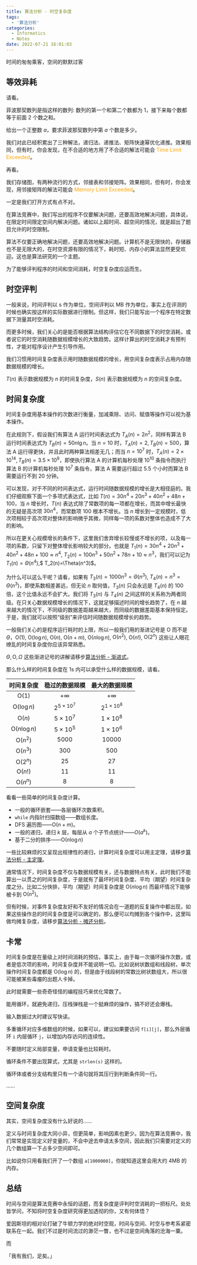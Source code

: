 ```yaml
---
title: 算法分析 - 时空复杂度
tags:
  - '算法分析'
categories:
  - Informatics
  - Notes
date: 2022-07-21 16:01:03
---
```



时间的匆匆乘客，空间的默默过客

<!--more-->

## 等效异耗

请看。

菲波那契数列是指这样的数列: 数列的第一个和第二个数都为 $1$，接下来每个数都等于前面 $2$ 个数之和。

给出一个正整数 $a$，要求菲波那契数列中第 $a$ 个数是多少。

我们对此已经积累出了三种解法，递归法、递推法、矩阵快速幂优化递推。效果相同，但有时，你会发现，在不合适的地方用了不合适的解法可能会 <font style="color:orange"><i class="fa-solid fa-clock"></i> Time Limit Exceeded</font>。

再看。

我们存储图，有两种流行的方式，邻接表和邻接矩阵。效果相同，但有时，你会发现，用邻接矩阵的解法可能会 <font style="color:orange"><i class="fa-solid fa-microchip"></i> Memory Limit Exceeded</font>。

一定是我们打开方式有点不对。

在算法竞赛中，我们写出的程序不仅要解决问题，还要高效地解决问题，具体说，在限定时间限定空间内解决问题。诸如以上超时间、超空间的情况，就是超出了题目允许的时空限制。

算法不仅要正确地解决问题，还要高效地解决问题。计算机不是无限快的，存储器也不是无限大的，在时空资源有限的情况下，耗时短、内存小的算法显然更受欢迎。这也是算法研究的一个主题。

为了能够评判程序的时间和空间消耗，时空复杂度应运而生。

## 时空评判

一般来说，时间评判以 $\mathrm{s}$ 作为单位，空间评判以 $\mathrm{MB}$ 作为单位，事实上在评测的时候也确实按这样的实际数据进行限制。但这样，我们只能写出一个程序在特定数据下测量其时空消耗。

而更多时候，我们关心的是能否根据算法结构评估它在不同数据下的时空消耗，或者说它的时空消耗随数据规模增长的大致趋势。这样计算出的时空消耗才有预判性，才能对程序设计产生引导作用。

我们习惯用时间复杂度表示用时随数据规模的增长，用空间复杂度表示占用内存随数据规模的增长。

$T(n)$ 表示数据规模为 $n$ 的时间复杂度，$S(n)$ 表示数据规模为 $n$ 的空间复杂度。

## 时间复杂度

时间复杂度用基本操作的次数进行衡量，加减乘除、访问、赋值等操作可以视为基本操作。

在此规则下，假设我们有算法 A 运行时间表达式为 $T_A(n)=2n^2$，同样有算法 B 运行时间表达式为 $T_B(n)=50n\lg n$。当 $n=10$ 时，$T_A(n)=2,T_B(n)=500$，算法 A 运行得更快，并且此时两种算法相差无几；而当 $n=10^7$ 时，$T_A(n)=2\times 10^{14},T_B(n)=3.5\times 10^9$，即使执行算法 A 的计算机每秒处理 $10^{10}$ 条指令而执行算法 B 的计算机每秒处理 $10^7$ 条指令，算法 A 需要运行超过 5.5 个小时而算法 B 需要运行不到 20 分钟。

可以发现，对于不同的时间表达式，运行时间随数据规模的增长是大相径庭的。我们仔细观察下面一个多项式表达式，比如 $T(n)=30n^4+20n^3+40n^2+48n+100$，当 $n$ 增长时，$T(n)$ 表达式除了常数项的每一项都在增长，而其中增长最快的无疑是高次项 $30n^4$，而常数项 $100$ 根本不增长。当 $n$ 增长到一定规模时，低次项相较于高次项对整体的影响微乎其微，同样每一项的系数对整体也造成不了大的影响。

所以在更关心规模增长的条件下，这里我们舍弃增长较慢或不增长的项，以及每一项的系数，只留下对整体增长影响较大的部分。也就是 $T_1(n)=30n^4+20n^3+40n^2+48n+100\approx n^4$, $T_2(n)=100n^3+50n^2+78n+10\approx n^3$，我们可以记为 $T_1(n)=\Theta(n^4)$,$ T_2(n)=\Theta(n^3)$。

为什么可以这么干呢？请看，如果有 $T_3(n)=1000n^3=\Theta(n^3)$, $T_4(n)=n^3=\Theta(n^3)$，即使系数相差甚远，但无论 $n$ 取何值，$T_3(n)$ 只会永远是 $T_4(n)$ 的 $100$ 倍，这个比值永远不会扩大。我们将 $T_3(n)$ 与 $T_4(n)$ 之间这样的关系称为两者同级。在只关心数据规模增长的情况下，这就足够描述时间的增长趋势了，在 $n$ 越来越大的情况下，不同级的数据差距越来越大，而同级的数据差距基本保持恒定。于是，我们就可以按照“级别”来评估时间随数据规模增长的趋势。

一般我们关心的是程序运行耗时的上限，所以一般我们用的渐进记号是 $\mathrm{O}$ 而不是 $\Theta$，$\mathrm{O}(1)$, $\mathrm{O}(\log n)$, $\mathrm{O}(n)$, $\mathrm{O}(n+m)$, $\mathrm{O}(n\log n)$, $\mathrm{O}(n^2)$, $\mathrm{O}(n!)$, $\mathrm{O}(2^n)$ 这些让人眼花缭乱的时间复杂度你应该异常熟悉。

$\Theta,\mathrm{O},\Omega$ 这些渐进记号的讲解请移步[算法分析 - 渐进式](/Informatics/Notes/ALGORITHM-ANALYSIS-Asymptotics/)。

那么什么样的时间复杂度在 1s 内可以承受什么样的数据规模，请看。

| 时间复杂度 | 稳过的数据规模 | 最大的数据规模 |
| :---------: | :-------------: | :-------------: |
| $\mathrm{O}(1)$ | $+\infty$ | $+\infty$ |
| $\mathrm{O}(\log n)$ | $2^{5\times 10^7}$ | $2^{1\times 10^{8}}$ |
| $\mathrm{O}(n)$ | $5\times 10^7$ | $1\times 10^8$ |
| $\mathrm{O}(n\log n)$ | $5\times 10^5$ | $1\times 10^6$ |
| $\mathrm{O}(n^2)$ | $5000$ | $10000$ |
| $\mathrm{O}(n^3)$ | $300$ | $500$ |
| $\mathrm{O}(2^n)$ | $25$ | $27$ |
| $\mathrm{O}(n!)$ | $11$ | $11$ |
| $\mathrm{O}(n^n)$ | $8$ | $8$ |

看看一些简单的时间复杂度计算。

  - 一般的循环嵌套——各层循环次数乘积。
  - ``while`` 内指针扫描数组——数组长度。
  - DFS 遍历图——$\mathrm{O}(n+m)$。
  - 一般的递归，递归 $k$ 层，每层从 $a$ 个子节点统计——$O(a^k)$。
  - 基于二分的排序——$\mathrm{O}(n\log n)$

一些比较麻烦的又呈现出规律性的递归，计算时间复杂度可以用主定理，请移步[算法分析 - 主定理](/Informatics/Notes/ALGORITHM-ANALYSIS-Master-Theorem)。
  
通常情况下，时间复杂度不仅与数据规模有关，还与数据特点有关，此时我们不能算出一以贯之的时间复杂度，于是就有了最坏时间复杂度、平均（期望）时间复杂度之分。比如二分快排，平均（期望）时间复杂度是 $\mathrm{O}(n\log n)$ 而最坏情况下能够被卡到 $\mathrm{O}(n^2)$。

但有时候，对事件复杂度友好和不友好的情况会在一道题的反复操作中都出现，如果这些操作总的时间复杂度是可以确定的，那么便可以均摊到各个操作中，这里叫做均摊复杂度，请移步[算法分析 - 摊还分析](//还没写呢)。

## 卡常

时间复杂度是在量级上对时间消耗的预估，事实上，由于每一次循环操作次数，或者是低次项的影响，时间复杂度并不能说明一切。比如说树状数组和线段树，单次操作时间复杂度都是 $\mathrm{O}(\log n)$ 的，但是由于线段树的常数比树状数组大，所以很可能被某些毒瘤的出题人卡掉。

此时就需要一些奇奇怪怪的编程技巧来优化常数了。

能用循环，就避免递归，压栈弹栈是一个挺麻烦的操作，搞不好还会爆栈。

输入数据过大时建议写快读。

多重循环对应多维数组的时候，如果可以，建议如果要访问 ``f[i][j]``，那么外层循环 ``i`` 内层循环 ``j``，以增加内存访问的连续性。

不要随时定义局部变量，申请变量也比较耗时。

循环条件不要出现算式，尤其是 ``strlen(s)`` 这样的。

循环体或者分支结构里只有一个语句就将其压行到判断条件同一行。

……

## 空间复杂度

其实，空间复杂度没有什么好说的……

定义与时间复杂度大同小异，但更简单，影响因素也更少。因为在算法竞赛中，我们常常是实现定义好变量的，不会中途去申请太多空间，因此我们只需要对定义的几个数组算一下占多少空间即可。

比如说你只用看我们开了一个数组 ``a[1000000]``，你就知道这里会用大约 $4\mathrm{MB}$ 的内存。

## 总结

时间与空间是算法竞赛中永恒的话题，而复杂度是评判时空消耗的一把标尺。处处皆学问，不知将时空复杂度研究得更加透彻的你，又有何体悟？

爱因斯坦的相对论打破了牛顿力学的绝对时空观，时间与空间、时空与参考系紧密联系在一起。我们不过是时间流过的渺茫一瞥，也不过是空间角落的沧海一粟。

而

「我有我们，足矣。」
